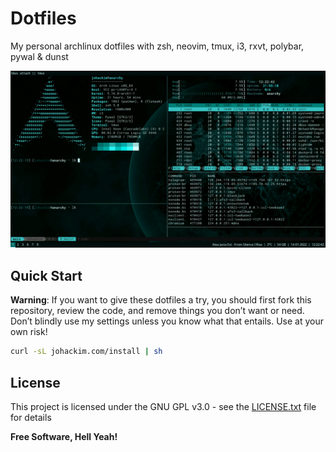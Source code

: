 Dotfiles
===

My personal archlinux dotfiles with zsh, neovim, tmux, i3, rxvt, polybar, pywal & dunst

[![screenshot](https://raw.githubusercontent.com/johackim/dotfiles/master/screenshot.png)](https://raw.githubusercontent.com/johackim/dotfiles/master/screenshot.png)

## Quick Start

**Warning**: If you want to give these dotfiles a try, you should first fork this repository, review the code, and remove things you don’t want or need. Don’t blindly use my settings unless you know what that entails. Use at your own risk!

```bash
curl -sL johackim.com/install | sh
```

## License

This project is licensed under the GNU GPL v3.0 - see the [LICENSE.txt](LICENSE.txt) file for details

**Free Software, Hell Yeah!**
